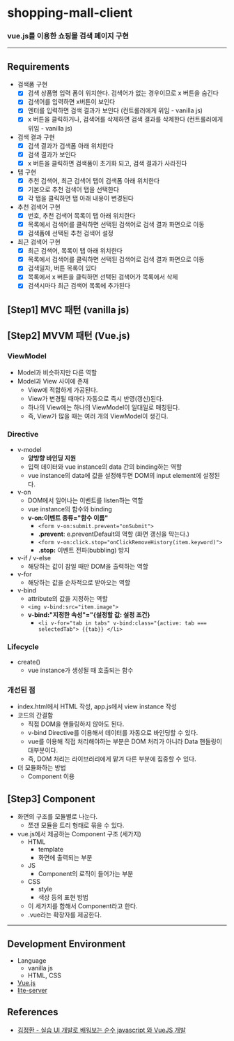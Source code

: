 # shopping-mall-client
### vue.js를 이용한 쇼핑몰 검색 페이지 구현 
   
---

## Requirements
- 검색폼 구현
  - [x] 검색 상품명 입력 폼이 위치한다. 검색어가 없는 경우이므로 x 버튼을 숨긴다
  - [x] 검색어를 입력하면 x버튼이 보인다 
  - [x] 엔터를 입력하면 검색 결과가 보인다 (컨트롤러에게 위임 - vanilla js)
  - [x] x 버튼을 클릭하거나, 검색어를 삭제하면 검색 결과를 삭제한다 (컨트롤러에게 위임 - vanilla js)
- 검색 결과 구현
  - [x] 검색 결과가 검색폼 아래 위치한다
  - [x] 검색 결과가 보인다
  - [x] x 버튼을 클릭하면 검색폼이 초기화 되고, 검색 결과가 사라진다
- 탭 구현
  - [x] 추천 검색어, 최근 검색어 탭이 검색폼 아래 위치한다
  - [x] 기본으로 추천 검색어 탭을 선택한다
  - [x] 각 탭을 클릭하면 탭 아래 내용이 변경된다
- 추천 검색어 구현
  - [x] 번호, 추천 검색어 목록이 탭 아래 위치한다
  - [x] 목록에서 검색어를 클릭하면 선택된 검색어로 검색 결과 화면으로 이동
  - [x] 검색폼에 선택된 추천 검색어 설정
- 최근 검색어 구현
  - [x] 최근 검색어, 목록이 탭 아래 위치한다
  - [x] 목록에서 검색어를 클릭하면 선택된 검색어로 검색 결과 화면으로 이동
  - [x] 검색일자, 버튼 목록이 있다
  - [x] 목록에서 x 버튼을 클릭하면 선택된 검색어가 목록에서 삭제
  - [x] 검색시마다 최근 검색어 목록에 추가된다

## [Step1] MVC 패턴 (vanilla js)

## [Step2] MVVM 패턴 (Vue.js)
### ViewModel
- Model과 비슷하지만 다른 역할
- Model과 View 사이에 존재
    - View에 적합하게 가공된다.
    - View가 변경될 때마다 자동으로 즉시 반영(갱신)된다.
    - 하나의 View에는 하나의 ViewModel이 일대일로 매칭된다.
    - 즉, View가 많을 때는 여러 개의 ViewModel이 생긴다.
### Directive
- v-model 
    - **양방향 바인딩 지원**
    - 입력 데이터와 vue instance의 data 간의 binding하는 역할 
    - vue instance의 data에 값을 설정해두면 DOM의 input element에 설정된다.
- v-on 
    - DOM에서 일어나는 이벤트를 listen하는 역할 
    - vue instance의 함수와 binding
    - **v-on:이벤트 종류="함수 이름"**
        - `<form v-on:submit.prevent="onSubmit">`
        - **.prevent**: e.preventDefault의 역할 (화면 갱신을 막는다.)
        - `<form v-on:click.stop="onClickRemoveHistory(item.keyword)">`
        - **.stop:** 이벤트 전파(bubbling) 방지 
- v-if / v-else
    - 해당하는 값이 참일 때만 DOM을 출력하는 역할 
- v-for
    - 해당하는 값을 순차적으로 받아오는 역할
- v-bind
    - attribute의 값을 지정하는 역할     
    - `<img v-bind:src="item.image">`
    - **v-bind:"지정한 속성"="{설정할 값: 설정 조건}**
        - `<li v-for="tab in tabs" v-bind:class="{active: tab === selectedTab"> {{tab}} </li>`
        
### Lifecycle
- create()
    - vue instance가 생성될 때 호출되는 함수 

### 개선된 점
- index.html에서 HTML 작성, app.js에서 view instance 작성 
- 코드의 간결함
    - 직접 DOM을 핸들링하지 않아도 된다.
    - v-bind Directive를 이용해서 데이터를 자동으로 바인딩할 수 있다.
    - vue를 이용해 직접 처리해야하는 부분은 DOM 처리가 아니라 Data 핸들링이 대부분이다.
    - 즉, DOM 처리는 라이브러리에게 맡겨 다른 부분에 집중할 수 있다. 
- 더 모듈화하는 방법
    - Component 이용

## [Step3] Component
- 화면의 구조를 모듈별로 나눈다.
    - 쪼갠 모듈을 트리 형태로 묶을 수 있다.
- vue.js에서 제공하는 Component 구조 (세가지)
    - HTML
        - template
        - 화면에 출력되는 부분
    - JS
        - Component의 로직이 들어가는 부분
    - CSS
        - style
        - 색상 등의 표현 방법  
    - 이 세가지를 합해서 Component라고 한다.
    - .vue라는 확장자를 제공한다.

---

## Development Environment
- Language
    - vanilla js
    - HTML, CSS
- [Vue.js](https://vuejs.org/)
- [lite-server](https://github.com/johnpapa/lite-server)

## References
* [김정환 - 실습 UI 개발로 배워보는 순수 javascript 와 VueJS 개발](https://www.inflearn.com/course/%EC%88%9C%EC%88%98js-vuejs-%EA%B0%9C%EB%B0%9C-%EA%B0%95%EC%A2%8C/)

